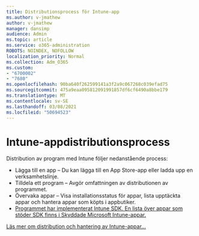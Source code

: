 ```yaml
---
title: Distributionsprocess för Intune-app
ms.author: v-jmathew
author: v-jmathew
manager: dansimp
audience: Admin
ms.topic: article
ms.service: o365-administration
ROBOTS: NOINDEX, NOFOLLOW
localization_priority: Normal
ms.collection: Adm_O365
ms.custom:
- "6700002"
- "7680"
ms.openlocfilehash: 90ba640f262599141a3f2a9c067268c039efad75
ms.sourcegitcommit: 475a9eaa095812091991857df6cf6490a8bbe179
ms.translationtype: MT
ms.contentlocale: sv-SE
ms.lasthandoff: 03/08/2021
ms.locfileid: "50694523"
---
```

# <a name="intune-app-deployment-process"></a>Intune-appdistributionsprocess

Distribution av program med Intune följer nedanstående process:

- Lägga till en app – Du kan lägga till en App Store-app eller ladda upp en verksamhetslinje.
- Tilldela ett program – Avgör omfattningen av distributionen av programmet.
- Övervaka appar – Visa installationsstatus för appar, lista upptäckta appar och hantera appar som köpts i appbutiker.
- [Programmet har implementerat Intune SDK. En lista över appar som stöder SDK finns i Skyddade Microsoft Intune-appar.](https://docs.microsoft.com/mem/intune/apps/apps-supported-intune-apps)

[Läs mer om distribution och hantering av Intune-appar...](https://docs.microsoft.com/mem/intune/apps/app-management)

